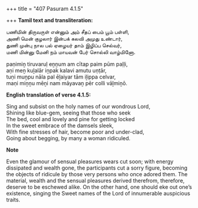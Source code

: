 +++
title = "407 Pasuram 4.1.5"

+++
**Tamil text and transliteration:**

பணிமின் திருவருள் என்னும் அம் சீதப் பைம் பூம் பள்ளி,  
அணி மென் குழலார் இன்பக் கலவி அமுது உண்டார்,  
துணி முன்பு நால பல் ஏழையர் தாம் இழிப்ப செல்வர்,  
மணி மின்னு மேனி நம் மாயவன் பேர் சொல்லி வாழ்மினோ.

paṇimiṉ tiruvaruḷ eṉṉum am cītap paim pūm paḷḷi,  
aṇi meṉ kuḻalār iṉpak kalavi amutu uṇṭār,  
tuṇi muṉpu nāla pal ēḻaiyar tām iḻippa celvar,  
maṇi miṉṉu mēṉi nam māyavaṉ pēr colli vāḻmiṉō.

**English translation of verse 4.1.5:**

Sing and subsist on the holy names of our wondrous Lord,  
Shining like blue-gem, seeing that those who seek  
The bed, cool and lovely and pine for getting locked  
In the sweet embrace of the damsels sleek,  
With fine stresses of hair, become poor and under-clad,  
Going about begging, by many a woman ridiculed.

**Note**

Even the glamour of sensual pleasures wears cut soon; with energy dissipated and wealth gone, the participants cut a sorry figure, becoming the objects of ridicule by those very persons who once adored them. The material, wealth and the sensual pleasures derived therefrom, therefore, deserve to be eschewed alike. On the other hand, one should eke out one’s existence, singing the Sweet names of the Lord of innumerable auspicious traits.


